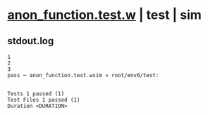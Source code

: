 # [anon_function.test.w](../../../../../examples/tests/valid/anon_function.test.w) | test | sim

## stdout.log
```log
1
2
3
pass ─ anon_function.test.wsim » root/env0/test:
 
 
Tests 1 passed (1)
Test Files 1 passed (1)
Duration <DURATION>
```

